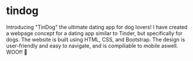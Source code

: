 # tindog
Introducing "TinDog" the ultimate dating app for dog lovers!
I have created a webpage concept for a dating app similar to Tinder, but specifically for dogs. The website is built using HTML, CSS, and Bootstrap. The design is user-friendly and easy to navigate, and is compiliable to mobile aswell. WOOf! 🐩
